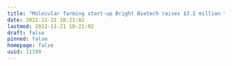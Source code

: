 ```yaml
---
title: "Molecular farming start-up Bright Biotech raises $3.2 million to grow and scale"
date: 2022-11-21 10:21:02
lastmod: 2022-11-21 10:21:02
draft: false
pinned: false
homepage: false
uuid: 11199
---
```

